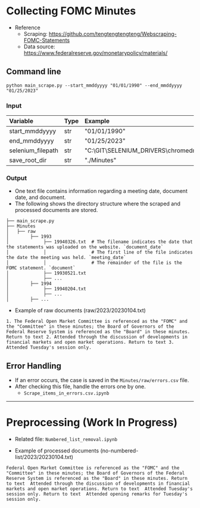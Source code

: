 # Collecting FOMC Minutes

* Reference
    - Scraping: https://github.com/tengtengtengteng/Webscraping-FOMC-Statements
    - Data source: https://www.federalreserve.gov/monetarypolicy/materials/

## Command line
```
python main_scrape.py --start_mmddyyyy "01/01/1990" --end_mmddyyyy "01/25/2023"
```

### Input
| Variable           | Type | Example                                                             |
| :----------------- | :--- | :------------------------------------------------------------------ |
| start\_mmddyyyy    | str  | "01/01/1990"                                                        |
| end\_mmddyyyy      | str  | "01/25/2023"                                                        |
| selenium\_filepath | str  | "C:\\GIT\\SELENIUM\_DRIVERS\\chromedriver\_win32\\chromedriver.exe" |
| save\_root\_dir    | str  | "./Minutes"                                                      |

### Output 
* One text file contains information regarding a meeting date, document date, and document.
* The following shows the directory structure where the scraped and processed documents are stored.
```
├── main_scrape.py
├── Minutes
│   ├── raw
│        ├── 1993
│             ├── 19940326.txt  # The filename indicates the date that the statements was uploaded on the website. `document_date`
│             │					# The first line of the file indicates the date the meeting was held. `meeting_date`
│             │					# The remainder of the file is the FOMC statement. `document`
│             ├── 19930521.txt
│             ├── ...
│        ├── 1994
│             ├── 19940204.txt
│             ├── ...
│        ├── ...
```

* Example of raw documents (raw/2023/20230104.txt)
```
1. The Federal Open Market Committee is referenced as the "FOMC" and the "Committee" in these minutes; the Board of Governors of the Federal Reserve System is referenced as the "Board" in these minutes. Return to text 2. Attended through the discussion of developments in financial markets and open market operations. Return to text 3. Attended Tuesday's session only.
```

## Error Handling
* If an error occurs, the case is saved in the `Minutes/raw/errors.csv` file.
* After checking this file, handle the errors one by one.
  - `Scrape_items_in_errors.csv.ipynb`

*****

# Preprocessing (Work In Progress)

* Related file: `Numbered_list_removal.ipynb`

* Example of processed documents (no-numbered-list/2023/20230104.txt)
```
Federal Open Market Committee is referenced as the "FOMC" and the "Committee" in these minutes; the Board of Governors of the Federal Reserve System is referenced as the "Board" in these minutes. Return to text  Attended through the discussion of developments in financial markets and open market operations. Return to text  Attended Tuesday's session only. Return to text  Attended opening remarks for Tuesday's session only. 
```
